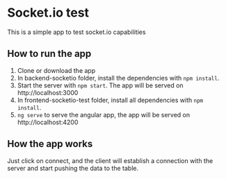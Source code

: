 # Socket.io test

This is a simple app to test socket.io capabilities

## How to run the app

1. Clone or download the app
2. In backend-socketio folder, install the dependencies with `npm install`.
3. Start the server with `npm start`. The app will be served on http://localhost:3000
4. In frontend-socketio-test folder, install all dependencies with `npm install`.
5. `ng serve` to serve the angular app, the app will be served on http://localhost:4200

## How the app works

Just click on connect, and the client will establish a connection with the server
and start pushing the data to the table.
